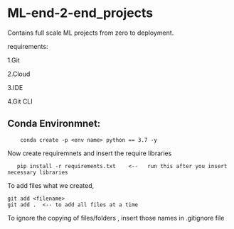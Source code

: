 # ML-end-2-end_projects

Contains full scale ML projects from zero to deployment.

requirements:

1.Git

2.Cloud

3.IDE

4.Git CLI

## Conda Environmnet:
```
    conda create -p <env name> python == 3.7 -y
```

Now create requiremnets and insert the require libraries
 ```   touch requiremnets.txt  
    pip install -r requirements.txt    <--   run this after you insert necessary libraries
```
To add files what we created,
```
git add <filename>
git add .  <-- to add all files at a time
```
To ignore the copying of files/folders , insert those names in .gitignore file
